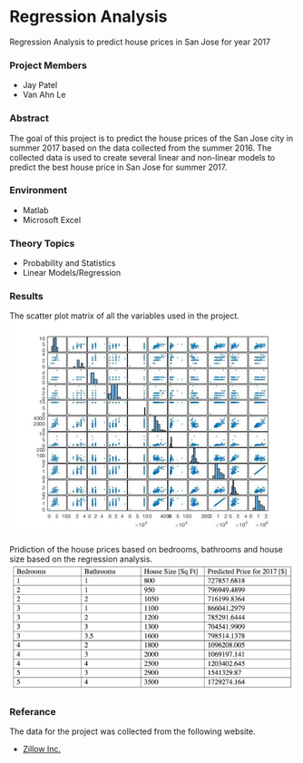 # Regression Analysis
Regression Analysis to predict house prices in San Jose for year 2017

### Project Members
- Jay Patel
- Van Ahn Le

### Abstract 
The goal of this project is to predict the house prices of the San Jose city in summer 2017 based on the data collected from the summer 2016. The collected data is used to create several linear and non-linear models to predict the best house price in San Jose for summer 2017.

### Environment
- Matlab 
- Microsoft Excel 

### Theory Topics
- Probability and Statistics
- Linear Models/Regression

### Results
The scatter plot matrix of all the variables used in the project.
![Scatter Plot Matrix](https://raw.githubusercontent.com/jbp261/REGRESSION-ANALYSIS/master/Scatter_plot_matrix_.jpg "Scatter Plot Matrix")

Pridiction of the house prices based on bedrooms, bathrooms and house size based on the regression analysis. 
![Prediction Table](https://raw.githubusercontent.com/jbp261/REGRESSION-ANALYSIS/master/Prediction.png "Prediction Table")

### Referance
The data for the project was collected from the following website.
- [Zillow Inc.](https://www.zillow.com/ "Zillow Inc.")
